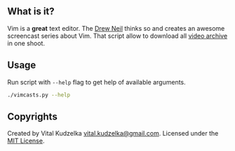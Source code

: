 What is it?
-----------

Vim is a **great** text editor. The [Drew Neil](http://drewneil.com/) thinks so
and creates an awesome screencast series about Vim. That script allow to
download all [video archive](http://vimcasts.org/episodes/archive) in one shoot.


## Usage

Run script with `--help` flag to get help of available arguments.

```bash
./vimcasts.py --help
```

## Copyrights

Created by Vital Kudzelka <vital.kudzelka@gmail.com>. Licensed under the [MIT
License](http://mit-license.org/vitalk).
